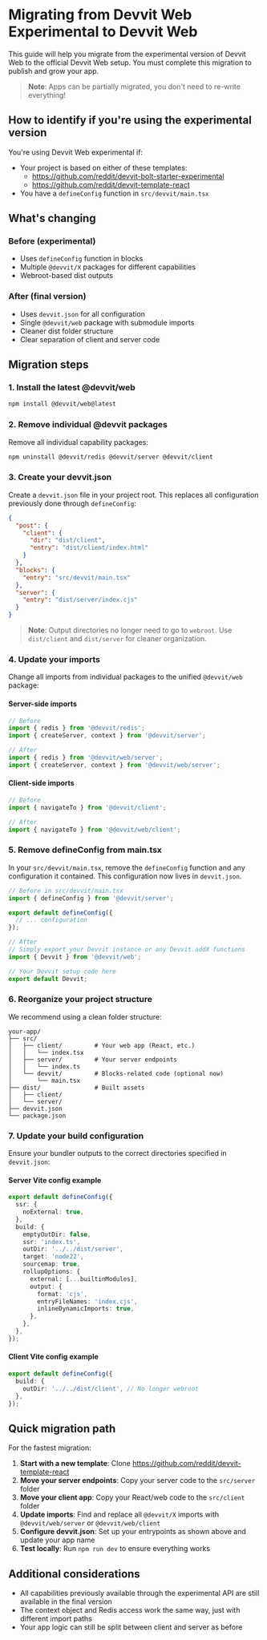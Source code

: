 # Migrating from Devvit Web Experimental to Devvit Web

This guide will help you migrate from the experimental version of Devvit Web to the official Devvit Web setup. You must complete this migration to publish and grow your app.

> **Note**: Apps can be partially migrated, you don't need to re-write everything!

## How to identify if you're using the experimental version

You're using Devvit Web experimental if:

- Your project is based on either of these templates:
  - https://github.com/reddit/devvit-bolt-starter-experimental
  - https://github.com/reddit/devvit-template-react
- You have a `defineConfig` function in `src/devvit/main.tsx`

## What's changing

### Before (experimental)

- Uses `defineConfig` function in blocks
- Multiple `@devvit/X` packages for different capabilities
- Webroot-based dist outputs

### After (final version)

- Uses `devvit.json` for all configuration
- Single `@devvit/web` package with submodule imports
- Cleaner dist folder structure
- Clear separation of client and server code

## Migration steps

### 1. Install the latest @devvit/web

```bash
npm install @devvit/web@latest
```

### 2. Remove individual @devvit packages

Remove all individual capability packages:

```bash
npm uninstall @devvit/redis @devvit/server @devvit/client
```

### 3. Create your devvit.json

Create a `devvit.json` file in your project root. This replaces all configuration previously done through `defineConfig`:

```json
{
  "post": {
    "client": {
      "dir": "dist/client",
      "entry": "dist/client/index.html"
    }
  },
  "blocks": {
    "entry": "src/devvit/main.tsx"
  },
  "server": {
    "entry": "dist/server/index.cjs"
  }
}
```

> **Note**: Output directories no longer need to go to `webroot`. Use `dist/client` and `dist/server` for cleaner organization.

### 4. Update your imports

Change all imports from individual packages to the unified `@devvit/web` package:

#### Server-side imports

```typescript
// Before
import { redis } from '@devvit/redis';
import { createServer, context } from '@devvit/server';

// After
import { redis } from '@devvit/web/server';
import { createServer, context } from '@devvit/web/server';
```

#### Client-side imports

```typescript
// Before
import { navigateTo } from '@devvit/client';

// After
import { navigateTo } from '@devvit/web/client';
```

### 5. Remove defineConfig from main.tsx

In your `src/devvit/main.tsx`, remove the `defineConfig` function and any configuration it contained. This configuration now lives in `devvit.json`.

```typescript
// Before in src/devvit/main.tsx
import { defineConfig } from '@devvit/server';

export default defineConfig({
  // ... configuration
});

// After
// Simply export your Devvit instance or any Devvit.addX functions
import { Devvit } from '@devvit/web';

// Your Devvit setup code here
export default Devvit;
```

### 6. Reorganize your project structure

We recommend using a clean folder structure:

```
your-app/
├── src/
│   ├── client/         # Your web app (React, etc.)
│   │   └── index.tsx
│   ├── server/         # Your server endpoints
│   │   └── index.ts
│   └── devvit/         # Blocks-related code (optional now)
│       └── main.tsx
├── dist/               # Built assets
│   ├── client/
│   └── server/
├── devvit.json
└── package.json
```

### 7. Update your build configuration

Ensure your bundler outputs to the correct directories specified in `devvit.json`:

#### Server Vite config example

```typescript
export default defineConfig({
  ssr: {
    noExternal: true,
  },
  build: {
    emptyOutDir: false,
    ssr: 'index.ts',
    outDir: '../../dist/server',
    target: 'node22',
    sourcemap: true,
    rollupOptions: {
      external: [...builtinModules],
      output: {
        format: 'cjs',
        entryFileNames: 'index.cjs',
        inlineDynamicImports: true,
      },
    },
  },
});
```

#### Client Vite config example

```typescript
export default defineConfig({
  build: {
    outDir: '../../dist/client', // No longer webroot
  },
});
```

## Quick migration path

For the fastest migration:

1. **Start with a new template**: Clone https://github.com/reddit/devvit-template-react
2. **Move your server endpoints**: Copy your server code to the `src/server` folder
3. **Move your client app**: Copy your React/web code to the `src/client` folder
4. **Update imports**: Find and replace all `@devvit/X` imports with `@devvit/web/server` or `@devvit/web/client`
5. **Configure devvit.json**: Set up your entrypoints as shown above and update your app name
6. **Test locally**: Run `npm run dev` to ensure everything works

## Additional considerations

- All capabilities previously available through the experimental API are still available in the final version
- The context object and Redis access work the same way, just with different import paths
- Your app logic can still be split between client and server as before
